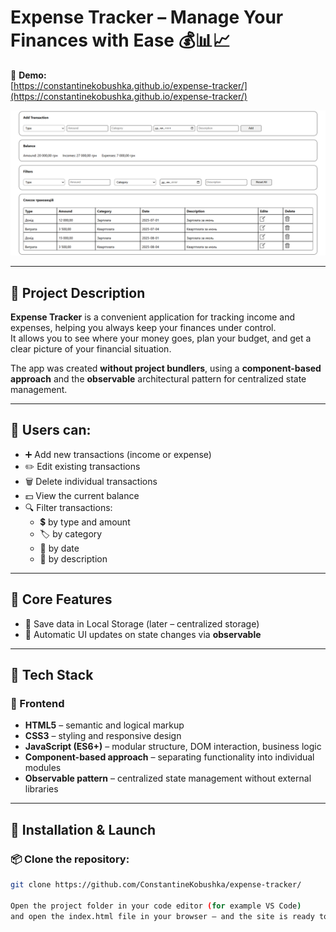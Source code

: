 # Expense Tracker – Manage Your Finances with Ease 💰📊📈

🔗 **Demo:**  
[https://constantinekobushka.github.io/expense-tracker/](https://constantinekobushka.github.io/expense-tracker/)

![Expense Tracker Preview](preview.png)

---

## 🔎 Project Description

**Expense Tracker** is a convenient application for tracking income and expenses, helping you always keep your finances under control.  
It allows you to see where your money goes, plan your budget, and get a clear picture of your financial situation.

The app was created **without project bundlers**, using a **component-based approach** and the **observable** architectural pattern for centralized state management.

---

## 📝 Users can:

- ➕ Add new transactions (income or expense)
- ✏️ Edit existing transactions
- 🗑️ Delete individual transactions
- 💵 View the current balance
- 🔍 Filter transactions:
  - 💲 by type and amount
  - 🏷️ by category
  - 📅 by date
  - 📝 by description

---

## 🌟 Core Features

- 💾 Save data in Local Storage (later – centralized storage)
- 🔄 Automatic UI updates on state changes via **observable**

---

## 🧰 Tech Stack

### 🔨 Frontend

- **HTML5** – semantic and logical markup
- **CSS3** – styling and responsive design
- **JavaScript (ES6+)** – modular structure, DOM interaction, business logic
- **Component-based approach** – separating functionality into individual modules
- **Observable pattern** – centralized state management without external libraries

---

## 🚀 Installation & Launch

### 📦 Clone the repository:

```bash
git clone https://github.com/ConstantineKobushka/expense-tracker/

Open the project folder in your code editor (for example VS Code)
and open the index.html file in your browser — and the site is ready to view.
```
